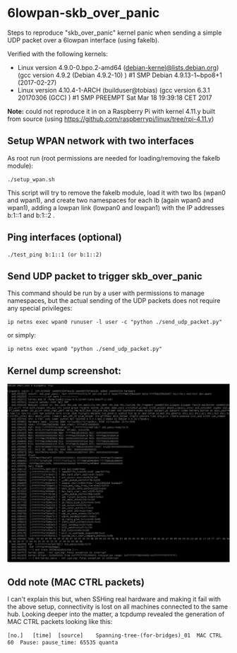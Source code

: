 # 6lowpan-skb_over_panic
Steps to reproduce "skb_over_panic" kernel panic when sending a simple UDP packet over a 6lowpan interface (using fakelb).

Verified with the following kernels:
* Linux version 4.9.0-0.bpo.2-amd64 (debian-kernel@lists.debian.org) (gcc version 4.9.2 (Debian 4.9.2-10) ) #1 SMP Debian 4.9.13-1~bpo8+1 (2017-02-27)
* Linux version 4.10.4-1-ARCH (builduser@tobias) (gcc version 6.3.1 20170306 (GCC) ) #1 SMP PREEMPT Sat Mar 18 19:39:18 CET 2017

**Note:** could not reproduce it in on a Raspberry Pi with kernel 4.11.y built from source (using https://github.com/raspberrypi/linux/tree/rpi-4.11.y)

## Setup WPAN network with two interfaces

As root run (root permissions are needed for loading/removing the fakelb module):

    ./setup_wpan.sh

This script will try to remove the fakelb module, load it with two lbs (wpan0 and wpan1), and create two namespaces for each lb (again wpan0 and wpan1), adding a lowpan link (lowpan0 and lowpan1) with the IP addresses b:1::1 and b:1::2 .

## Ping interfaces (optional)

    ./test_ping b:1::1 (or b:1::2)

## Send UDP packet to trigger skb_over_panic

This command should be run by a user with permissions to manage namespaces, but the actual sending of the UDP packets does not require any special privileges:

    ip netns exec wpan0 runuser -l user -c "python ./send_udp_packet.py"
    
or simply:

    ip netns exec wpan0 "python ./send_udp_packet.py"

## Kernel dump screenshot:

![Kernel Dump](https://github.com/PalmaITEM/6lowpan-skb_over_panic/raw/master/6lowpanic.png)

## Odd note (MAC CTRL packets)

I can't explain this but, when SSHing real hardware and making it fail with the above setup, connectivity is lost on all machines connected to the same hub. Looking deeper into the matter, a tcpdump revealed the generation of MAC CTRL packets looking like this:

    [no.]	[time]	[source]	Spanning-tree-(for-bridges)_01	MAC CTRL	60	Pause: pause_time: 65535 quanta
